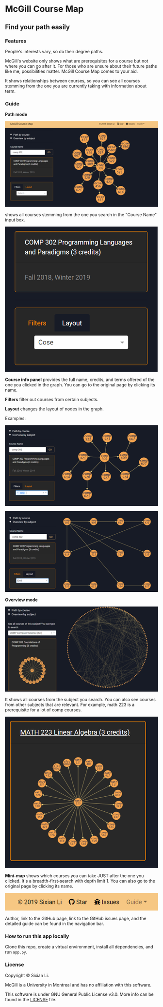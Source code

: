 # McGill Course Map

## Find your path easily

### Features

People's interests vary, so do their degree paths.

McGill's website only shows what are prerequisites for a course but not where you can go after it. For those who are unsure about their future paths like me, possibilities matter. McGill Course Map comes to your aid.

It shows relationships between courses, so you can see all courses stemming from the one you are currently taking with information about term.

### Guide

**Path mode** 

![Path mode](demo_images/path-mode.PNG)

shows all courses stemming from the one you search in the "Course Name" input box.

![](demo_images/info-panel.PNG)

**Course info panel** provides the full name, credits, and terms offered of the one you clicked in the graph. You can go to the original page by clicking its name.

**Filters** filter out courses from certain subjects.

**Layout** changes the layout of nodes in the graph.

Examples:

![](demo_images/filter.PNG)

![](demo_images/layout.PNG)



**Overview mode**

![](demo_images/overview-mode.PNG)

It shows all courses from the subject you search. You can also see courses from other subjects that are relevant. For example, math 223 is a prerequisite for a lot of comp courses.

![](demo_images/mini-map.PNG)

**Mini-map** shows which courses you can take JUST after the one you clicked. It's a breadth-first-search with depth limit 1. You can also go to the original page by clicking its name.

 ![](demo_images/navbar.PNG)



Author, link to the GitHub page, link to the GitHub issues page, and the detailed guide can be found in the navigation bar.

### How to run this app locally

Clone this repo, create a virtual environment, install all dependencies, and run `app.py`.

### License

Copyright © Sixian Li. 

McGill is a University in Montreal and has no affiliation with this software.

This software is under GNU General Public License v3.0. More info can be found in the [LICENSE](<https://github.com/Deerhound579/mcgill-course-map/blob/master/LICENSE>) file.

